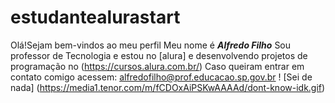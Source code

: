 # estudantealurastart
Olá!Sejam bem-vindos ao meu perfil
Meu nome é ***Alfredo Filho***
Sou professor de Tecnologia e estou no [alura] e desenvolvendo projetos de programação no (https://cursos.alura.com.br/)
Caso queiram entrar em contato comigo acessem:
alfredofilho@prof.educacao.sp.gov.br
! [Sei de nada] (https://media1.tenor.com/m/fCDOxAiPSKwAAAAd/dont-know-idk.gif)

